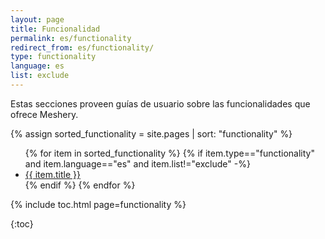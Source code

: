```yaml
---
layout: page
title: Funcionalidad
permalink: es/functionality
redirect_from: es/functionality/
type: functionality
language: es
list: exclude
---
```


Estas secciones proveen guías de usuario sobre las funcionalidades que ofrece Meshery.

{% assign sorted_functionality = site.pages | sort: "functionality" %}

<ul>
    {% for item in sorted_functionality %}
      {% if item.type=="functionality" and item.language=="es" and item.list!="exclude" -%}
        <li><a href="{{ site.baseurl }}{{ item.url }}">{{ item.title }}</a></li>
      {% endif %}
    {% endfor %}
</ul>

{% include toc.html page=functionality %}

{:toc}


